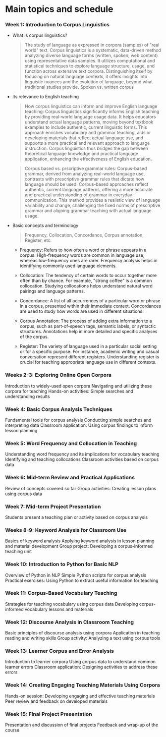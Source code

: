 # Main topics and schedule

### Week 1: Introduction to Corpus Linguistics

+ What is corpus linguistics?
  > The study of language as expressed in corpora (samples) of "real world" text. Corpus linguistics is a systematic, data-driven method analyzing diverse language forms (written, spoken, web content) using representative data samples. It utilizes computational and statistical techniques to explore language structure, usage, and function across extensive text corpora. Distinguishing itself by focusing on natural language contexts, it offers insights into linguistic nuances and the evolution of language, beyond what traditional studies provide.
  > Spoken vs. written corpus

+ Its relevance to English teaching
  > How corpus linguistics can inform and improve English language teaching: Corpus linguistics significantly informs English teaching by providing real-world language usage data. It helps educators understand actual language patterns, moving beyond textbook examples to include authentic, current linguistic forms. This approach enriches vocabulary and grammar teaching, aids in developing materials that reflect actual language use, and supports a more practical and relevant approach to language instruction. Corpus linguistics thus bridges the gap between theoretical language knowledge and practical language application, enhancing the effectiveness of English education.
  
  > Corpus based vs. prscriptive grammar rules: Corpus-based grammar, derived from analyzing real-world language use, contrasts with prescriptive grammar rules that dictate how language should be used. Corpus-based approaches reflect authentic, current language patterns, offering a more accurate and practical understanding of grammar in everyday communication. This method provides a realistic view of language variability and change, challenging the fixed norms of prescriptive grammar and aligning grammar teaching with actual language usage.
  
+ Basic concepts and terminology
  > Frequency, Collocation, Concordance, Corpus annotation, Register, etc.
    - Frequency: Refers to how often a word or phrase appears in a corpus. High-frequency words are common in language use, whereas low-frequency ones are rarer. Frequency analysis helps in identifying commonly used language elements.

    - Collocation: The tendency of certain words to occur together more often than by chance. For example, "strong coffee" is a common collocation. Studying collocations helps understand natural word pairings and language patterns.

    - Concordance: A list of all occurrences of a particular word or phrase in a corpus, presented within their immediate context. Concordances are used to study how words are used in different situations.

    - Corpus Annotation: The process of adding extra information to a corpus, such as part-of-speech tags, semantic labels, or syntactic structures. Annotations help in more detailed and specific analyses of the corpus.

    - Register: The variety of language used in a particular social setting or for a specific purpose. For instance, academic writing and casual conversation represent different registers. Understanding register is crucial for teaching appropriate language use in different contexts.

### Weeks 2-3: Exploring Online Open Corpora

Introduction to widely-used open corpora
Navigating and utilizing these corpora for teaching
Hands-on activities: Simple searches and understanding results

### Week 4: Basic Corpus Analysis Techniques

Fundamental tools for corpus analysis
Conducting simple searches and interpreting data
Classroom application: Using corpus findings to inform lesson planning

### Week 5: Word Frequency and Collocation in Teaching

Understanding word frequency and its implications for vocabulary teaching
Identifying and teaching collocations
Classroom activities based on corpus data

### Week 6: Mid-term Review and Practical Applications

Review of concepts covered so far
Group activities: Creating lesson plans using corpus data

### Week 7: Mid-term Project Presentation

Students present a teaching plan or activity based on corpus analysis

### Weeks 8-9: Keyword Analysis for Classroom Use

Basics of keyword analysis
Applying keyword analysis in lesson planning and material development
Group project: Developing a corpus-informed teaching unit

### Week 10: Introduction to Python for Basic NLP

Overview of Python in NLP
Simple Python scripts for corpus analysis
Practical exercises: Using Python to extract useful information for teaching

### Week 11: Corpus-Based Vocabulary Teaching

Strategies for teaching vocabulary using corpus data
Developing corpus-informed vocabulary lessons and materials

### Week 12: Discourse Analysis in Classroom Teaching

Basic principles of discourse analysis using corpora
Application in teaching reading and writing skills
Group activity: Analyzing a text using corpus tools

### Week 13: Learner Corpus and Error Analysis

Introduction to learner corpora
Using corpus data to understand common learner errors
Classroom application: Designing activities to address these errors

### Week 14: Creating Engaging Teaching Materials Using Corpora

Hands-on session: Developing engaging and effective teaching materials
Peer review and feedback on developed materials

### Week 15: Final Project Presentation

Presentation and discussion of final projects
Feedback and wrap-up of the course
